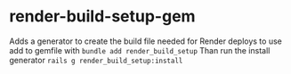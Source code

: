 # render-build-setup-gem

Adds a generator to create the build file needed for Render deploys
to use add to gemfile with
`bundle add render_build_setup`
Than run the install generator
`rails g render_build_setup:install`
